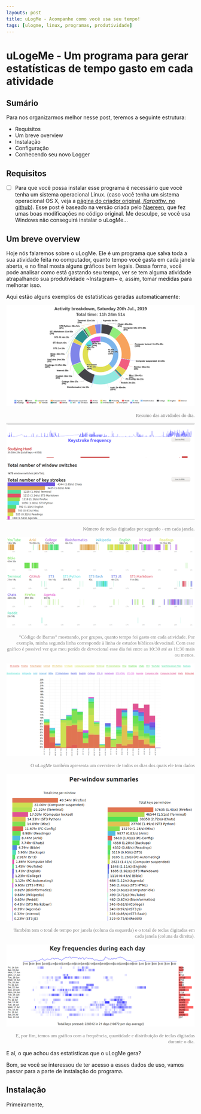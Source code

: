 ```yaml
---
layouts: post
title: uLogMe - Acompanhe como você usa seu tempo!
tags: [ulogme, linux, programas, produtividade]
---
```


# uLogeMe - Um programa para gerar estatísticas de tempo gasto em cada atividade

## Sumário

Para nos organizarmos melhor nesse post, teremos a seguinte estrutura:
 - Requisitos
 - Um breve overview
 - Instalação
 - Configuração
 - Conhecendo seu novo Logger


## Requisitos

 - [ ] Para que você possa instalar esse programa é necessário que você tenha um sistema operacional Linux. (caso você tenha um sistema operacional OS X, veja a [página do criador original, *Karpathy*, no github](https://github.com/karpathy/ulogme)). Esse post é baseado na versão criada pelo [Naereen](https://github.com/Naereen/uLogMe), que fez umas boas modificações no código original. Me desculpe, se você usa Windows não conseguirá instalar o uLogMe...


## Um breve overview

Hoje nós falaremos sobre o uLogMe. Ele é um programa que salva toda a sua atividade feita no computador, quanto tempo você gasta em cada janela aberta, e no final mosta alguns gráficos bem legais. Dessa forma, você pode analisar como está gastando seu tempo, ver se tem alguma atividade atrapalhando sua produtividade ~Instagram~ e, assim, tomar medidas para melhorar isso.

Aqui estão alguns exemplos de estatísticas geradas automaticamente:

![daily view - ulogme](/img/ulogme/ulogme_activity_breakdown.png)
<div style='font-family: Calibri; color: grey; font-size: 13px; text-align: right;'>Resumo das atividades do dia.</div>

![key strokes](/img/ulogme/ulogme_num_of_keystrokes.png)
<div style='font-family: Calibri; color: grey; font-size: 13px; text-align: right;'>Número de teclas digitadas por segundo - em cada janela.</div>

![bar codes](/img/ulogme/ulogme_bar_codes.png)
<div style='font-family: Calibri; color: grey; font-size: 13px; text-align: right;'>"Código de Barras" mostrando, por grupos, quanto tempo foi gasto em cada atividade. Por exemplo, minha segunda linha corresponde à linha de estudos bíblicos/devocinal. Com esse gráfico é possível ver que meu perído de devocional esse dia foi entre as 10:30 até as 11:30 mais ou menos.</div>

![bar codes](/img/ulogme/ulogme_all_days_overview.png)
<div style='font-family: Calibri; color: grey; font-size: 13px; text-align: right;'>O uLogMe também apresenta um overview de todos os dias dos quais ele tem dados</div>

![bar codes](/img/ulogme/ulogme__all_days_per_window_sumarie.png)
<div style='font-family: Calibri; color: grey; font-size: 13px; text-align: right;'>Também tem o total de tempo por janela (coluna da esquerda) e o total de teclas digitadas em cada janela (coluna da direita).</div>

![bar codes](/img/ulogme/ulogme_all_days_total_keys_pressed.png)
<div style='font-family: Calibri; color: grey; font-size: 13px; text-align: right;'>E, por fim, temos um gráfico com a frequência, quantidade e distribuição de teclas digitadas durante o dia.</div>

E aí, o que achou das estatísticas que o uLogMe gera?

Bom, se você se interessou de ter acesso a esses dados de uso, vamos passar para a parte de instalação do programa.

## Instalação


Primeiramente,
